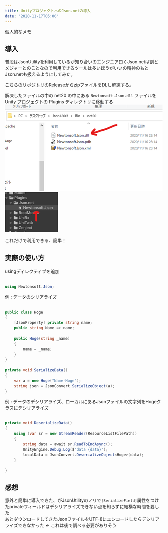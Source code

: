 ```yaml
---
title: UnityプロジェクトへのJson.netの導入
date: "2020-11-17T05:00"
---
```


個人的なメモ

## 導入

普段はJsonUtilityを利用しているが知り合いのエンジニア曰くJson.netは割とメジャーとのことなので利用できるツールは多いほうがいいの精神のもとJson.netも扱えるようにしてみた。

[こちらのリポジトリ](https://github.com/JamesNK/Newtonsoft.Json)のReleaseからzipファイルをDLし解凍する。

解凍したファイルの中の net20 の中にある ```Newtonsoft.Json.dll``` ファイルを Unity プロジェクトの Plugins ディレクトリに移動する
![img](res/Json.net_0.png)
![img](res/Json.net_1.png)

これだけで利用できる、簡単！


## 実際の使い方

usingディレクティブを追加
```csharp

using Newtonsoft.Json;

```



例 : データのシリアライズ

```csharp

public class Hoge
{
    [JsonProperty] private string name;
    public string Name => name;

    public Hoge(string _name)
    {
        name = _name;
    }
}

private void SerializeData()
{
    var a = new Hoge("Name-Hoge");
    string json = JsonConvert.SerializeObject(a);
}


```


例 : データのデシリアライズ、ローカルにあるJsonファイルの文字列をHogeクラスにデシリアライズ

```csharp

private void DeserializeData()
{
    using (var sr = new StreamReader(ResourceListFilePath))
    {
        string data = await sr.ReadToEndAsync();
        UnityEngine.Debug.Log($"data {data}");
        localData = JsonConvert.DeserializeObject<Hoge>(data);
    }

}

```

## 感想

意外と簡単に導入できた、がJsonUtilityのノリで```[SerializeField]```属性をつけたprivateフィールドはデシリアライズできない点を知らずに結構な時間を要した  
あとダウンロードしてきたJsonファイルをUTF-8にエンコードしたらデシリアライズできなかった <- これは後で調べる必要がありそう